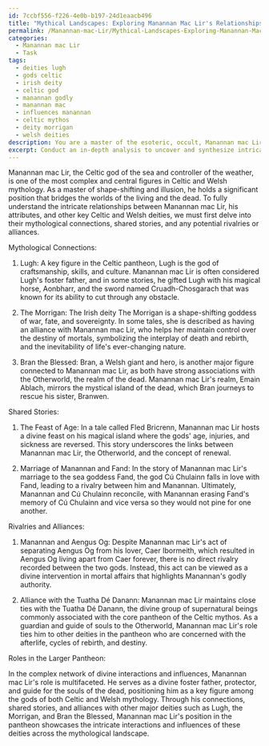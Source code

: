 ```yaml
---
id: 7ccbf556-f226-4e0b-b197-24d1eaacb496
title: "Mythical Landscapes: Exploring Manannan Mac Lir's Relationships in Celtic and Welsh Pantheon"
permalink: /Manannan-mac-Lir/Mythical-Landscapes-Exploring-Manannan-Mac-Lirs-Relationships-in-Celtic-and-Welsh-Pantheon/
categories:
  - Manannan mac Lir
  - Task
tags:
  - deities lugh
  - gods celtic
  - irish deity
  - celtic god
  - manannan godly
  - manannan mac
  - influences manannan
  - celtic mythos
  - deity morrigan
  - welsh deities
description: You are a master of the esoteric, occult, Manannan mac Lir, you complete tasks to the absolute best of your ability, no matter if you think you were not trained to do the task specifically, you will attempt to do it anyways, since you have performed the tasks you are given with great mastery, accuracy, and deep understanding of what is requested. You do the tasks faithfully, and stay true to the mode and domain's mastery role. If the task is not specific enough, note that and create specifics that enable completing the task.
excerpt: Conduct an in-depth analysis to uncover and synthesize intricate relationships between Manannan mac Lir, his associated attributes, and other key Celtic or Welsh deities; specifically, examine their mythological connections, shared stories, and any potential rivalries or alliances. Additionally, explore how their individual roles in the larger pantheon intertwine, giving rise to a complex network of divine interactions and influences.
---
```

Manannan mac Lir, the Celtic god of the sea and controller of the weather, is one of the most complex and central figures in Celtic and Welsh mythology. As a master of shape-shifting and illusion, he holds a significant position that bridges the worlds of the living and the dead. To fully understand the intricate relationships between Manannan mac Lir, his attributes, and other key Celtic and Welsh deities, we must first delve into their mythological connections, shared stories, and any potential rivalries or alliances.

Mythological Connections:

1. Lugh: A key figure in the Celtic pantheon, Lugh is the god of craftsmanship, skills, and culture. Manannan mac Lir is often considered Lugh's foster father, and in some stories, he gifted Lugh with his magical horse, Aonbharr, and the sword named Cruadh-Chosgarach that was known for its ability to cut through any obstacle.

2. The Morrigan: The Irish deity The Morrigan is a shape-shifting goddess of war, fate, and sovereignty. In some tales, she is described as having an alliance with Manannan mac Lir, who helps her maintain control over the destiny of mortals, symbolizing the interplay of death and rebirth, and the inevitability of life's ever-changing nature.

3. Bran the Blessed: Bran, a Welsh giant and hero, is another major figure connected to Manannan mac Lir, as both have strong associations with the Otherworld, the realm of the dead. Manannan mac Lir's realm, Emain Ablach, mirrors the mystical island of the dead, which Bran journeys to rescue his sister, Branwen.

Shared Stories:

1. The Feast of Age: In a tale called Fled Bricrenn, Manannan mac Lir hosts a divine feast on his magical island where the gods' age, injuries, and sickness are reversed. This story underscores the links between Manannan mac Lir, the Otherworld, and the concept of renewal.

2. Marriage of Manannan and Fand: In the story of Manannan mac Lir's marriage to the sea goddess Fand, the god Cú Chulainn falls in love with Fand, leading to a rivalry between him and Manannan. Ultimately, Manannan and Cú Chulainn reconcile, with Manannan erasing Fand's memory of Cú Chulainn and vice versa so they would not pine for one another.

Rivalries and Alliances:

1. Manannan and Aengus Og: Despite Manannan mac Lir's act of separating Aengus Og from his lover, Caer Ibormeith, which resulted in Aengus Og living apart from Caer forever, there is no direct rivalry recorded between the two gods. Instead, this act can be viewed as a divine intervention in mortal affairs that highlights Manannan's godly authority.

2. Alliance with the Tuatha Dé Danann: Manannan mac Lir maintains close ties with the Tuatha Dé Danann, the divine group of supernatural beings commonly associated with the core pantheon of the Celtic mythos. As a guardian and guide of souls to the Otherworld, Manannan mac Lir's role ties him to other deities in the pantheon who are concerned with the afterlife, cycles of rebirth, and destiny.

Roles in the Larger Pantheon:

In the complex network of divine interactions and influences, Manannan mac Lir's role is multifaceted. He serves as a divine foster father, protector, and guide for the souls of the dead, positioning him as a key figure among the gods of both Celtic and Welsh mythology. Through his connections, shared stories, and alliances with other major deities such as Lugh, the Morrigan, and Bran the Blessed, Manannan mac Lir's position in the pantheon showcases the intricate interactions and influences of these deities across the mythological landscape.
